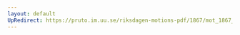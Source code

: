 ```yaml
---
layout: default
UpRedirect: https://pruto.im.uu.se/riksdagen-motions-pdf/1867/mot_1867__ak__144/mot_1867__ak__144-001.pdf
---
```


